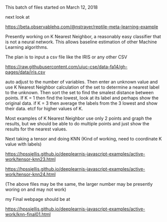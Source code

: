 This batch of files started on March 12, 2018


next look at

https://beta.observablehq.com/@nstrayer/reptile-meta-learning-example





Presently working on K Nearest Neighbor, a reasonably easy classifier that is not a neural network. This allows baseline estimation of other Machine Learning algorithms.

The plan is to input a csv file like the IRIS or any other CSV

https://raw.githubusercontent.com/uiuc-cse/data-fa14/gh-pages/data/iris.csv

auto adjust to the number of variables. Then enter an unknown value and use K Nearest Neighbor calculation of the set to determine a nearest label to the unknown. Then sort the set to find the smalest distance between points. If K = 1 then find the lowest, look at its label and perhaps show the original data. if K = 3 then average the labels from the 3 lowest and show their data. etcf for higher values of K.

Most examples of K Nearest Neighbor use only 2 points and graph the results, but we should be able to do multiple points and just show the results for the nearest values.


Next taking a tensor and doing KNN (Kind of working, need to coordinate K value with labels)

https://hpssjellis.github.io/deeplearnjs-javascript-examples/active-work/tensor-knn23.html

https://hpssjellis.github.io/deeplearnjs-javascript-examples/active-work/tensor-knn24.html

(The above files may be the same, the larger number may be presently woring on and may not work)


my Final webpage should be at 

https://hpssjellis.github.io/deeplearnjs-javascript-examples/active-work/knn-final01.html
